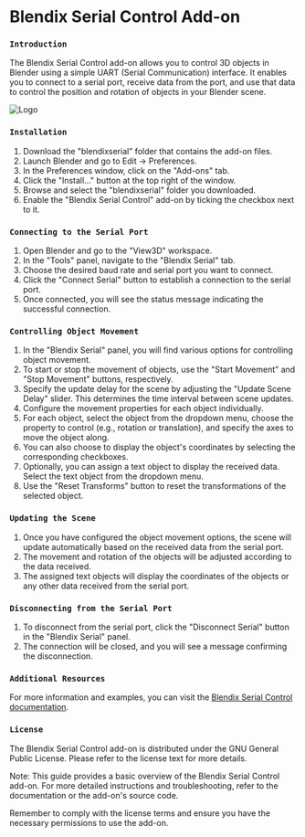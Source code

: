 

# Blendix Serial Control Add-on 

### `Introduction`
The Blendix Serial Control add-on allows you to control 3D objects in Blender using a simple UART (Serial Communication) interface. It enables you to connect to a serial port, receive data from the port, and use that data to control the position and rotation of objects in your Blender scene.

![Logo](https://blogger.googleusercontent.com/img/b/R29vZ2xl/AVvXsEhSUW9Ai7WR77-c9xw5EFMk6fbZSXovFGtUENYmoKXBSXaE_zXVpHHVfa6fxJEjW7krj1NFAwudCSyluPqveJJ-IXkUSWE9mO_kAe-NWwqyoQBBqkBzdsOAMuCSTHNW9Lm2fAYaK1NfTlTWH-60x-ESiEeunZbqL65uq1JtJT9KRFLQlkR9t4uzr0qH/s1600/image.png)

### `Installation`
1. Download the "blendixserial" folder that contains the add-on files.
2. Launch Blender and go to Edit -> Preferences.
3. In the Preferences window, click on the "Add-ons" tab.
4. Click the "Install..." button at the top right of the window.
5. Browse and select the "blendixserial" folder you downloaded.
6. Enable the "Blendix Serial Control" add-on by ticking the checkbox next to it.

### `Connecting to the Serial Port`
1. Open Blender and go to the "View3D" workspace.
2. In the "Tools" panel, navigate to the "Blendix Serial" tab.
3. Choose the desired baud rate and serial port you want to connect.
4. Click the "Connect Serial" button to establish a connection to the serial port.
6. Once connected, you will see the status message indicating the successful connection.

### `Controlling Object Movement`
1. In the "Blendix Serial" panel, you will find various options for controlling object movement.
2. To start or stop the movement of objects, use the "Start Movement" and "Stop Movement" buttons, respectively.
3. Specify the update delay for the scene by adjusting the "Update Scene Delay" slider. This determines the time interval between scene updates.
4. Configure the movement properties for each object individually.
5. For each object, select the object from the dropdown menu, choose the property to control (e.g., rotation or translation), and specify the axes to move the object along.
6. You can also choose to display the object's coordinates by selecting the corresponding checkboxes.
7. Optionally, you can assign a text object to display the received data. Select the text object from the dropdown menu.
8. Use the "Reset Transforms" button to reset the transformations of the selected object.

### `Updating the Scene`
1. Once you have configured the object movement options, the scene will update automatically based on the received data from the serial port.
2. The movement and rotation of the objects will be adjusted according to the data received.
3. The assigned text objects will display the coordinates of the objects or any other data received from the serial port.

### `Disconnecting from the Serial Port`
1. To disconnect from the serial port, click the "Disconnect Serial" button in the "Blendix Serial" panel.
2. The connection will be closed, and you will see a message confirming the disconnection.

### `Additional Resources`
For more information and examples, you can visit the [Blendix Serial Control documentation](https://arduinomagix.blogspot.com/p/blender-serial-control-addon.html).

### `License`
The Blendix Serial Control add-on is distributed under the GNU General Public License. Please refer to the license text for more details.

Note: This guide provides a basic overview of the Blendix Serial Control add-on. For more detailed instructions and troubleshooting, refer to the documentation or the add-on's source code.

Remember to comply with the license terms and ensure you have the necessary permissions to use the add-on.